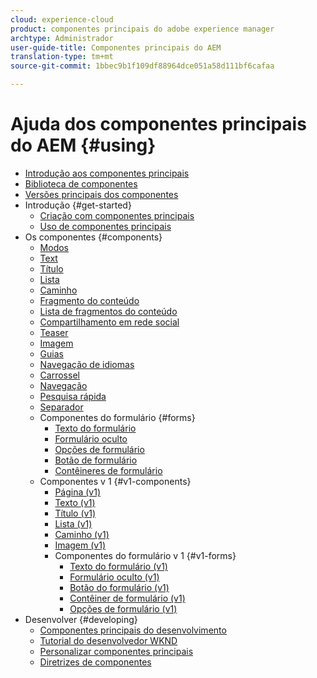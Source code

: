 ```yaml
---
cloud: experience-cloud
product: componentes principais do adobe experience manager
archtype: Administrador
user-guide-title: Componentes principais do AEM
translation-type: tm+mt
source-git-commit: 1bbec9b1f109df88964dce051a58d111bf6cafaa

---
```



# Ajuda dos componentes principais do AEM {#using}

+ [Introdução aos componentes principais](introduction.md)
+ [Biblioteca de componentes](http://opensource.adobe.com/aem-core-wcm-components/library.html)
+ [Versões principais dos componentes](versions.md)
+ Introdução {#get-started}
   + [Criação com componentes principais](authoring.md)
   + [Uso de componentes principais](using.md)
+ Os componentes {#components}
   + [Modos](page.md)
   + [Text](text.md)
   + [Título](title.md)
   + [Lista](list.md)
   + [Caminho](breadcrumb.md)
   + [Fragmento do conteúdo](content-fragment-component.md)
   + [Lista de fragmentos do conteúdo](content-fragment-list.md)
   + [Compartilhamento em rede social](sharing.md)
   + [Teaser](teaser.md)
   + [Imagem](image.md)
   + [Guias](tabs.md)
   + [Navegação de idiomas](language-navigation.md)
   + [Carrossel](carousel.md)
   + [Navegação](navigation.md)
   + [Pesquisa rápida](quick-search.md)
   + [Separador](separator.md)
   + Componentes do formulário {#forms}
      + [Texto do formulário](form-text.md)
      + [Formulário oculto](form-hidden.md)
      + [Opções de formulário](form-options.md)
      + [Botão de formulário](form-button.md)
      + [Contêineres de formulário](form-container.md)
   + Componentes v 1 {#v1-components}
      + [Página (v1)](page-v1.md)
      + [Texto (v1)](text-v1.md)
      + [Título (v1)](title-v1.md)
      + [Lista (v1)](list-v1.md)
      + [Caminho (v1)](breadcrumb-v1.md)
      + [Imagem (v1)](image-v1.md)
      + Componentes do formulário v 1 {#v1-forms}
         + [Texto do formulário (v1)](form-text-v1.md)
         + [Formulário oculto (v1)](form-hidden-v1.md)
         + [Botão do formulário (v1)](form-button-v1.md)
         + [Contêiner de formulário (v1)](form-container-v1.md)
         + [Opções de formulário (v1)](form-options-v1.md)
+ Desenvolver {#developing}
   + [Componentes principais do desenvolvimento](developing.md)
   + [Tutorial do desenvolvedor WKND](https://helpx.adobe.com/experience-manager/6-4/sites/developing/using/getting-started.html)
   + [Personalizar componentes principais](customizing.md)
   + [Diretrizes de componentes](guidelines.md)
